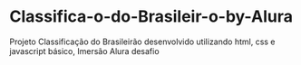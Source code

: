 # Classifica-o-do-Brasileir-o-by-Alura
Projeto Classificação do Brasileirão desenvolvido utilizando html, css e javascript básico, Imersão Alura desafio
